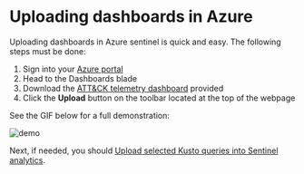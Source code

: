 Uploading dashboards in Azure
===

Uploading dashboards in Azure sentinel is quick and easy. The following steps must be done:

1. Sign into your [Azure portal](https://portal.azure.com)
2. Head to the Dashboards blade
3. Download the [ATT&CK telemetry dashboard](https://github.com/BlueTeamToolkit/sentinel-attack/blob/master/dashboards/ATT%26CK%20telemetry.json) provided
4. Click the **Upload** button on the toolbar located at the top of the webpage

See the GIF below for a full demonstration:

![demo](https://github.com/BlueTeamToolkit/sentinel-attack/blob/master/docs/upload-dashboard.gif)

Next, if needed, you should [Upload selected Kusto queries into Sentinel analytics](https://github.com/BlueTeamToolkit/sentinel-attack/blob/master/detections/README.md).